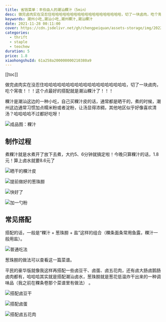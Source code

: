 ```yaml
---
title: 省钱菜单：丰俭由人的潮汕粿汁（5min）
desc: 做完卤肉实在没忍住哈哈哈哈哈哈哈哈哈哈哈哈哈哈哈哈哈哈哈，切了一块卤肉，吃个宵夜！！！这个点最好的搭配就是潮汕粿汁了！！！
keywords: 潮州小吃,潮汕小吃,潮州粿汁,潮汕粿汁
date: 2021-11-28 00:11:00
cover: https://cdn.jsdelivr.net/gh/chengpeiquan/assets-storage/img/2022/01/20220201225040.jpg
categories:
  - thrift
  - staple
  - teochew
duration: 5
price: 1.8
xiaohongshuId: 61a258a200000000210380a9
---
```


[[toc]]

做完卤肉实在没忍住哈哈哈哈哈哈哈哈哈哈哈哈哈哈哈哈哈哈哈，切了一块卤肉，吃个宵夜！！！这个点最好的搭配就是潮汕粿汁了！！！

粿汁是潮汕这边的一种小吃，自己买粿汁皮的话，通常都是晒干的，煮的时候，潮州这边通常习惯加点糯米粉或者淀粉，让汤显得浓稠，其他地区似乎好像喜欢清汤？哈哈哈哈不过都好吃呀！

![成品图：粿汁](https://cdn.jsdelivr.net/gh/chengpeiquan/assets-storage/img/2022/01/20220201225048.jpg)

## 制作过程

煮粿汁就是水煮开了放下去煮，大约5、6分钟就搞定啦！今晚只算粿汁的话，1.8元！算上卤水就要8.6元了

![晒干的粿汁皮](https://cdn.jsdelivr.net/gh/chengpeiquan/assets-storage/img/2022/01/20220201224536.jpg)

![提前做好的葱珠朥](https://cdn.jsdelivr.net/gh/chengpeiquan/assets-storage/img/2022/01/20220201224535.jpg)

![快好了](https://cdn.jsdelivr.net/gh/chengpeiquan/assets-storage/img/2022/01/20220201224533.jpg)

![加一勺粉](https://cdn.jsdelivr.net/gh/chengpeiquan/assets-storage/img/2022/01/20220201224534.jpg)

## 常见搭配

搭配的话，一般是“粿汁 + 葱珠朥 + 盐”这样的组合（粿条面条常用鱼露，粿汁一般用盐）。

![普通吃法](https://cdn.jsdelivr.net/gh/chengpeiquan/assets-storage/img/2022/01/20220201224532.jpg)

葱珠朥的做法可以查看这一篇菜谱。

<Cite
  type="cookbook"
  name="chaoshan-congzhulao"
/>

平民的豪华版就像我这样再搭配一些卤豆干、卤蛋、卤五花肉，还有卤大肠卤鹅肠卤肉都有，哈哈哈其实就是搭配潮汕卤水，葱珠朥就是葱花低温炸干出来的一种调味品（我之前在粿条卷那个菜谱里有做法） 。

![搭配卤豆干](https://cdn.jsdelivr.net/gh/chengpeiquan/assets-storage/img/2022/01/20220201224529.jpg)

![搭配卤蛋](https://cdn.jsdelivr.net/gh/chengpeiquan/assets-storage/img/2022/01/20220201224530.jpg)

![搭配卤五花肉](https://cdn.jsdelivr.net/gh/chengpeiquan/assets-storage/img/2022/01/20220201224531.jpg)

